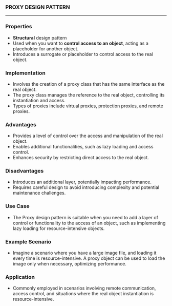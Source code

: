 ### PROXY DESIGN PATTERN
___

### Properties
- **Structural** design pattern
- Used when you want to **control access to an object**, acting as a placeholder for another object.
- Introduces a surrogate or placeholder to control access to the real object.

### Implementation
- Involves the creation of a proxy class that has the same interface as the real object.
- The proxy class manages the reference to the real object, controlling its instantiation and access.
- Types of proxies include virtual proxies, protection proxies, and remote proxies.

### Advantages
- Provides a level of control over the access and manipulation of the real object.
- Enables additional functionalities, such as lazy loading and access control.
- Enhances security by restricting direct access to the real object.

### Disadvantages
- Introduces an additional layer, potentially impacting performance.
- Requires careful design to avoid introducing complexity and potential maintenance challenges.

### Use Case
- The Proxy design pattern is suitable when you need to add a layer of control or functionality to the access of an object, such as implementing lazy loading for resource-intensive objects.

### Example Scenario
- Imagine a scenario where you have a large image file, and loading it every time is resource-intensive. A proxy object can be used to load the image only when necessary, optimizing performance.

### Application
- Commonly employed in scenarios involving remote communication, access control, and situations where the real object instantiation is resource-intensive.

